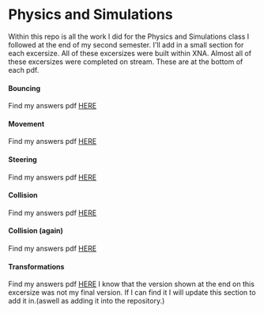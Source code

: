 # [](#header-1)Physics and Simulations

Within this repo is all the work I did for the Physics and Simulations class I followed at the end of my second semester. I'll add in a small section for each excersize. All of these excersizes were built within XNA.
Almost all of these excersizes were completed on stream. These are at the bottom of each pdf.

#### [](#header-4)Bouncing
Find my answers pdf [HERE](SIMULATION%20%26%20PHYSICS%20–%20PRACTICAL%201.pdf)

#### [](#header-4)Movement
Find my answers pdf [HERE](SIMULATION%20%26%20PHYSICS%20–%20PRACTICAL%202.pdf)

#### [](#header-4)Steering
Find my answers pdf [HERE](SIMULATION%20%26%20PHYSICS%20–%20PRACTICAL%203.pdf)

#### [](#header-4)Collision
Find my answers pdf [HERE](SIMULATION%20%26%20PHYSICS%20–%20PRACTICAL%204.pdf)

#### [](#header-4)Collision (again)
Find my answers pdf [HERE](SIMULATION%20%26%20PHYSICS%20–%20PRACTICAL%205.pdf)

#### [](#header-4)Transformations
Find my answers pdf [HERE](SIMULATION%20%26%20PHYSICS%20–%20PRACTICAL%206.pdf)
I know that the version shown at the end on this excersize was not my final version. If I can find it I will update this section to add it in.(aswell as adding it into the repository.)
